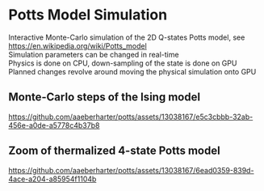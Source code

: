 # Potts Model Simulation
Interactive Monte-Carlo simulation of the 2D Q-states Potts model, see https://en.wikipedia.org/wiki/Potts_model  
Simulation parameters can be changed in real-time  
Physics is done on CPU, down-sampling of the state is done on GPU  
Planned changes revolve around moving the physical simulation onto GPU

## Monte-Carlo steps of the Ising model

https://github.com/aaeberharter/potts/assets/13038167/e5c3cbbb-32ab-456e-a0de-a5778c4b37b8

## Zoom of thermalized 4-state Potts model

https://github.com/aaeberharter/potts/assets/13038167/6ead0359-839d-4ace-a204-a85954f1104b

